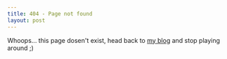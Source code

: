 ```yaml
---
title: 404 - Page not found
layout: post
---
```


Whoops... this page dosen't exist, head back to [my blog]({{site.baseurl}}) and stop playing around ;)
